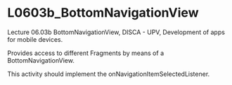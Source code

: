 # L0603b_BottomNavigationView
Lecture 06.03b BottomNavigationView, DISCA - UPV, Development of apps for mobile devices.

Provides access to different Fragments by means of a BottomNavigationView.

This activity should implement the onNavigationItemSelectedListener.
